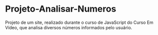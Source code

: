 # Projeto-Analisar-Numeros
 Projeto de um site, realizado durante o curso de JavaScript do Curso Em Vídeo, que analisa diversos números informados pelo usuário.
